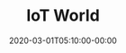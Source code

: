 ---
title: "IoT World"
date: 2020-03-01T05:10:00-00:00
link: "https://iot.eclipse.org/eclipse-iot-and-edge-day-san-jose-2020/"
categories: ["events"]
event_date: Apr 9, 2020
expire_date: 2020-04-10T00:00:00-00:00
location: San Jose, CA
---